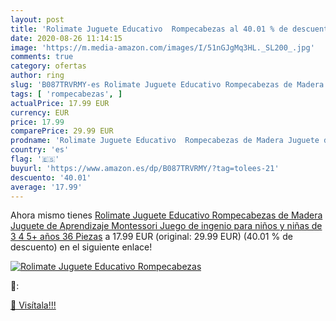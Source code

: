 ```yaml
---
layout: post
title: 'Rolimate Juguete Educativo  Rompecabezas al 40.01 % de descuento'
date: 2020-08-26 11:14:15
image: 'https://m.media-amazon.com/images/I/51nGJgMq3HL._SL200_.jpg'
comments: true
category: ofertas
author: ring
slug: 'B087TRVRMY-es Rolimate Juguete Educativo Rompecabezas de Madera Juguete...'
tags: [ 'rompecabezas', ]
actualPrice: 17.99 EUR
currency: EUR
price: 17.99
comparePrice: 29.99 EUR
prodname: 'Rolimate Juguete Educativo  Rompecabezas de Madera Juguete de Aprendizaje Montessori Juego de ingenio para niños y niñas de 3 4 5+ años  36 Piezas'
country: 'es'
flag: '🇪🇸'
buyurl: 'https://www.amazon.es/dp/B087TRVRMY/?tag=tolees-21'
descuento: '40.01'
average: '17.99'
---
```


Ahora mismo tienes [Rolimate Juguete Educativo  Rompecabezas de Madera Juguete de Aprendizaje Montessori Juego de ingenio para niños y niñas de 3 4 5+ años  36 Piezas](https://www.amazon.es/dp/B087TRVRMY/?tag=tolees-21) a 17.99 EUR (original: 29.99 EUR) (40.01 %  de descuento) en el siguiente enlace!

[![Rolimate Juguete Educativo  Rompecabezas](https://m.media-amazon.com/images/I/51nGJgMq3HL._SL200_.jpg)](https://www.amazon.es/dp/B087TRVRMY/?tag=tolees-21)

🔎:


[🛒 Visítala!!!](https://www.amazon.es/dp/B087TRVRMY/?tag=tolees-21)
